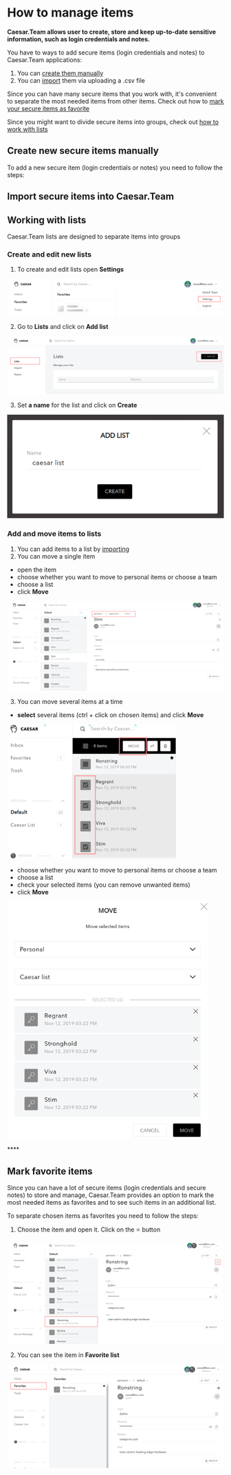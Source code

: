 # How to manage items

**Caesar.Team allows user to create, store and keep up-to-date sensitive information, such as login credentials and notes.**

You have to ways to add secure items \(login credentials and notes\) to Caesar.Team applications:

1. You can [create them manually](https://github.com/caesar-team/docs/tree/master/user-documentation/managing_items#create-new-secure-items-manually)
2. You can [import](https://github.com/caesar-team/docs/tree/master/user-documentation/managing_items#import-secure-items-into-caesarteam) them via uploading a .csv file

Since you can have many secure items that you work with, it's convenient to separate the most needed items from other items. Check out how to [mark your secure items as favorite](https://github.com/caesar-team/docs/tree/master/user-documentation/managing_items#mark-favorite-items)

Since you might want to divide secure items into groups, check out [how to work with lists](https://github.com/caesar-team/docs/tree/master/user-documentation/managing_items#working-with-lists)

## Create new secure items manually

To add a new secure item \(login credentials or notes\) you need to follow the steps: 

## Import secure items into Caesar.Team

## Working with lists

Caesar.Team lists are designed to separate items into groups

### Create and edit new lists

1. To create and edit lists open **Settings**

![](../.gitbook/assets/settings.png)

2. Go to **Lists** and click on **Add list**

![](../.gitbook/assets/lists-1.png)

3. Set **a name** for the list and click on **Create**

![](../.gitbook/assets/lists-2.png)

### Add and move items to lists

1. You can add items to a list by [importing](https://github.com/caesar-team/docs/tree/master/user-documentation/managing_items#import-secure-items-into-caesarteam)
2. You can move a single item

* open the item
* choose whether you want to move to personal items or choose a team
* choose a list
* click **Move**

![](../.gitbook/assets/move_to_list-1%20%281%29.png)

3. You can move several items at a time

* **select** several items \(ctrl + click on chosen items\) and click **Move**

![](../.gitbook/assets/move_to_list-2.png)

* choose whether you want to move to personal items or choose a team
* choose a list
* check your selected items \(you can remove unwanted items\)
* click **Move**

![](../.gitbook/assets/move_to_list-3.png)

\*\*\*\*

## Mark favorite items

Since you can have a lot of secure items \(login credentials and secure notes\) to store and manage, Caesar.Team provides an option to mark the most needed items as favorites and to see such items in an additional list.

To separate chosen items as favorites you need to follow the steps: 

1. Choose the item and open it. Click on the ⭐ button

![](../.gitbook/assets/fav-1%20%281%29.png)

2. You can see the item in **Favorite list**

![](../.gitbook/assets/fav-2.png)


